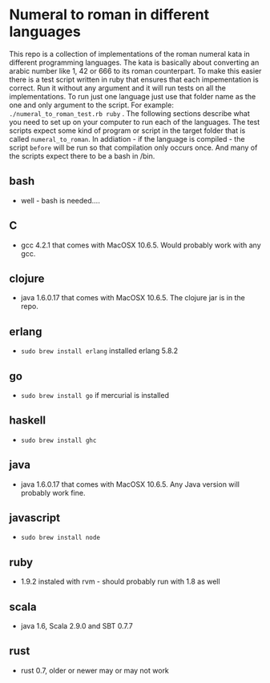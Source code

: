 # Numeral to roman in different languages

This repo is a collection of implementations of the roman numeral kata in different programming languages. The kata is basically about converting an arabic number like 1, 42 or 666 to its roman counterpart. To make this easier there is a test script written in ruby that ensures that each impementation is correct. Run it without any argument and it will run tests on all the implementations. To run just one language just use that folder name as the one and only argument to the script. For example: `./numeral_to_roman_test.rb ruby` . The following sections describe what you need to set up on your computer to run each of the languages. The test scripts expect some kind of program or script in the target folder that is called `numeral_to_roman`. In addiation - if the language is compiled - the script `before` will be run so that compilation only occurs once. And many of the scripts expect there to be a bash in /bin.

## bash
* well - bash is needed....

## C
* gcc 4.2.1 that comes with MacOSX 10.6.5. Would probably work with any gcc.

## clojure
* java 1.6.0.17 that comes with MacOSX 10.6.5. The clojure jar is in the repo.

## erlang
* `sudo brew install erlang` installed erlang 5.8.2

## go
* `sudo brew install go` if mercurial is installed

## haskell
* `sudo brew install ghc`

## java
* java 1.6.0.17 that comes with MacOSX 10.6.5. Any Java version will probably work fine.

## javascript
* `sudo brew install node`

## ruby 
* 1.9.2 instaled with rvm - should probably run with 1.8 as well

## scala
* java 1.6, Scala 2.9.0 and SBT 0.7.7

## rust
* rust 0.7, older or newer may or may not work
